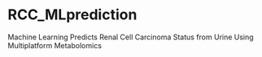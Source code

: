 # RCC_MLprediction
Machine Learning Predicts Renal Cell Carcinoma Status from Urine Using Multiplatform Metabolomics
